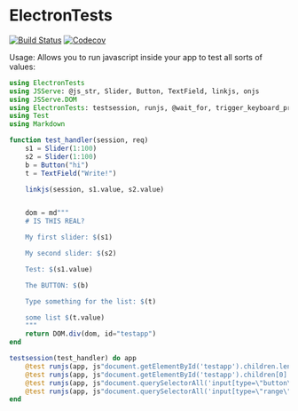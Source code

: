# ElectronTests

[![Build Status](https://travis-ci.com/SimonDanisch/ElectronTests.jl.svg?branch=master)](https://travis-ci.com/SimonDanisch/ElectronTests.jl)
[![Codecov](https://codecov.io/gh/SimonDanisch/ElectronTests.jl/branch/master/graph/badge.svg)](https://codecov.io/gh/SimonDanisch/ElectronTests.jl)


Usage:
Allows you to run javascript inside your app to test all sorts of values:

```julia
using ElectronTests
using JSServe: @js_str, Slider, Button, TextField, linkjs, onjs
using JSServe.DOM
using ElectronTests: testsession, runjs, @wait_for, trigger_keyboard_press
using Test
using Markdown

function test_handler(session, req)
    s1 = Slider(1:100)
    s2 = Slider(1:100)
    b = Button("hi")
    t = TextField("Write!")

    linkjs(session, s1.value, s2.value)


    dom = md"""
    # IS THIS REAL?

    My first slider: $(s1)

    My second slider: $(s2)

    Test: $(s1.value)

    The BUTTON: $(b)

    Type something for the list: $(t)

    some list $(t.value)
    """
    return DOM.div(dom, id="testapp")
end

testsession(test_handler) do app
    @test runjs(app, js"document.getElementById('testapp').children.length") == 1
    @test runjs(app, js"document.getElementById('testapp').children[0].children[0].innerText") == "IS THIS REAL?"
    @test runjs(app, js"document.querySelectorAll('input[type=\"button\"]').length") == 1
    @test runjs(app, js"document.querySelectorAll('input[type=\"range\"]').length") == 2
end
```
